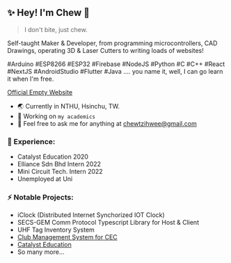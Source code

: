 ## ✨ Hey! I'm Chew 👋

> I don't bite, just chew.

Self-taught Maker & Developer, from programming microcontrollers, CAD Drawings, operating 3D & Laser Cutters to writing loads of websites! 

#Arduino #ESP8266 #ESP32 #Firebase #NodeJS #Python #C #C++ #React #NextJS #AndroidStudio #Flutter #Java .... you name it, well, I can go learn it when I'm free.


[Official Empty Website](https://imjustchew.com)

- 🌏 Currently in NTHU, Hsinchu, TW.
- 🔭 Working on `my academics` 
- 👯 Feel free to ask me for anything at chewtzihwee@gmail.com

### 🏢 Experience: 
- Catalyst Education 2020 
- Elliance Sdn Bhd Intern 2022 
- Mini Circuit Tech. Intern 2022 
- Unemployed at Uni

### ⚡ Notable Projects: 
- iClock (Distributed Internet Synchorized IOT Clock)
- SECS-GEM Comm Protocol Typescript Library for Host & Client
- UHF Tag Inventory System
- [Club Management System for CEC](https://app.cecclphs.com)
- [Catalyst Education](https://catalystedu.site)
- So many more...

<!--
**ImJustChew/ImJustChew** is a ✨ _special_ ✨ repository because its `README.md` (this file) appears on your GitHub profile.

Here are some ideas to get you started:

- 🔭 I’m currently working on ...
- 🌱 I’m currently learning ...
- 👯 I’m looking to collaborate on ...
- 🤔 I’m looking for help with ...
- 💬 Ask me about ...
- 📫 How to reach me: ...
- 😄 Pronouns: ...
- ⚡ Fun fact: ...
-->
